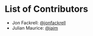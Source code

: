 # List of Contributors
- Jon Fackrell: [@jonfackrell](https://github.com/jonfackrell)
- Julian Maurice: [@jajm](https://github.com/jajm)
